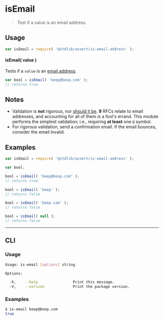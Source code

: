# isEmail

> Test if a value is an email address.


<section class="intro">

</section>

<!-- /.intro -->


<section class="usage">

## Usage

``` javascript
var isEmail = require( '@stdlib/assert/is-email-address' );
```

#### isEmail( value )

Tests if a `value` is an [email address][email-address].

``` javascript
var bool = isEmail( 'beep@boop.com' );
// returns true
```

</section>

<!-- /.usage -->


<section class="notes">

## Notes

* Validation is __not__ rigorous, nor [should it be][email-address]. __9__ RFCs relate to email addresses, and accounting for all of them is a fool's errand. This module performs the simplest validation; i.e., requiring __at least__ one `@` symbol.
* For rigorous validation, send a confirmation email. If the email bounces, consider the email invalid.

<!-- </notes -->


<section class="examples">

## Examples

``` javascript
var isEmail = require( '@stdlib/assert/is-email-address' );

var bool;

bool = isEmail( 'beep@boop.com' );
// returns true

bool = isEmail( 'beep' );
// returns false

bool = isEmail( 'beep.com' );
// returns false

bool = isEmail( null );
// returns false
```

</section>

<!-- /.examples -->


---

<section class="cli">

## CLI

<section class="usage">

### Usage

``` bash
Usage: is-email [options] string

Options:

  -h,    --help                Print this message.
  -V,    --version             Print the package version.
```

</section>

<!-- /.usage -->

<section class="examples">

### Examples

``` bash
$ is-email beep@boop.com
true
```

</section>

<!-- /.examples -->

</section>

<!-- /.cli -->


<section class="links">

[email-address]: http://davidcel.is/posts/stop-validating-email-addresses-with-regex/

</section>

<!-- /.links -->
